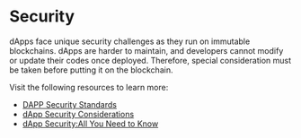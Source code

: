 # Security

dApps face unique security challenges as they run on immutable blockchains. dApps are harder to maintain, and developers cannot modify or update their codes once deployed. Therefore, special consideration must be taken before putting it on the blockchain.

Visit the following resources to learn more:

- [DAPP Security Standards](https://github.com/Dexaran/DAPP-security-standards/blob/master/README.md)
- [dApp Security Considerations](https://livebook.manning.com/book/building-ethereum-dapps/chapter-14/)
- [dApp Security:All You Need to Know](https://www.immunebytes.com/blog/dapp-security/#Benefits_of_DApps_Security)

